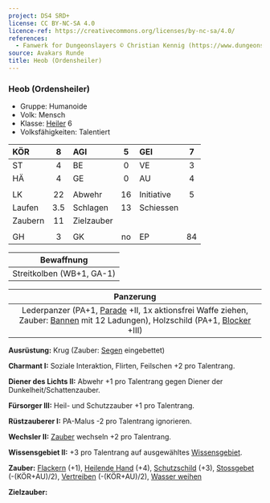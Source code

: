 ```yaml
---
project: DS4 SRD+
license: CC BY-NC-SA 4.0
licence-ref: https://creativecommons.org/licenses/by-nc-sa/4.0/
references: 
  - Fanwerk for Dungeonslayers © Christian Kennig (https://www.dungeonslayers.net/)
source: Avakars Runde
title: Heob (Ordensheiler)
---
```


### Heob (Ordensheiler)

- Gruppe: Humanoide
- Volk: Mensch
- Klasse: [Heiler](../../grw/charaktere-klasse-heiler.md) 6
- Volksfähigkeiten: Talentiert

| KÖR     |  8  | AGI        |  5  | GEI        |  7  |
| :------ | :-: | :--------- | :-: | :--------- | :-: |
| ST      |  4  | BE         |  0  | VE         |  3  |
| HÄ      |  4  | GE         |  0  | AU         |  4  |
|         |     |            |     |            |     |
| LK      | 22  | Abwehr     | 16  | Initiative |  5  |
| Laufen  | 3.5 | Schlagen   | 13  | Schiessen  |     |
| Zaubern | 11  | Zielzauber |     |            |     |
|         |     |            |     |            |     |
| GH      |  3  | GK         | no  | EP         | 84  |

|        Bewaffnung         |
| :-----------------------: |
| Streitkolben (WB+1, GA-1) |

|                                                          Panzerung                                                           |
| :--------------------------------------------------------------------------------------------------------------------------: |
| Lederpanzer (PA+1, [Parade](../../grw/talente/parade.md) +II, 1x aktionsfrei Waffe ziehen, Zauber: [Bannen](../../grw/zauber/bannen.md) mit 12 Ladungen), Holzschild (PA+1, [Blocker](../../grw/talente/blocker.md) +III) |

**Ausrüstung:** Krug (Zauber: [Segen](../../grw/zauber/segen.md) eingebettet)

**Charmant I:** Soziale Interaktion, Flirten, Feilschen +2 pro Talentrang.

**Diener des Lichts II:** Abwehr +1 pro Talentrang gegen Diener der Dunkelheit/Schattenzauber.

**Fürsorger III:** Heil- und Schutzzauber +1 pro Talentrang.

**Rüstzauberer I:** PA-Malus -2 pro Talentrang ignorieren.

**Wechsler II:** [Zauber](../../fanwerk/zauber/zauber.md) wechseln +2 pro Talentrang.

**Wissensgebiet II:** +3 pro Talentrang auf ausgewähltes [Wissensgebiet](../../grw/talente/wissensgebiet.md).

**Zauber:** [Flackern](../../grw/zauber/flackern.md) (+1), [Heilende Hand](../../grw/zauber/heilende-hand.md) (+4), [Schutzschild](../../grw/zauber/schutzschild.md) (+3), [Stossgebet](../../grw/zauber/stossgebet.md) (-(KÖR+AU)/2), [Vertreiben](../../grw/zauber/vertreiben.md) (-(KÖR+AU)/2), [Wasser weihen](../../grw/zauber/wasser-weihen.md)

**Zielzauber:**

